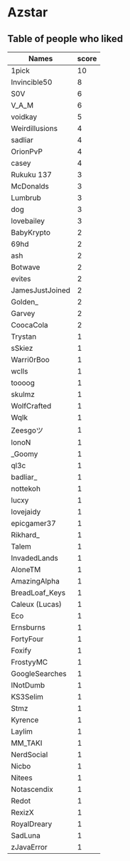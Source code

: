 # Azstar
## Table of people who liked
Names | score
--- | ---
1pick | 10
Invincible50 | 8
S0V | 6
V_A_M | 6
voidkay | 5
Weirdillusions | 4
sadliar | 4
OrionPvP | 4
casey | 4
Rukuku 137 | 3
McDonalds | 3
Lumbrub | 3
dog | 3
lovebailey | 3
BabyKrypto | 2
69hd | 2
ash | 2
Botwave | 2
evites | 2
JamesJustJoined | 2
Golden_ | 2
Garvey | 2
CoocaCola | 2
Trystan | 1
sSkiez | 1
Warri0rBoo | 1
wclls | 1
toooog | 1
skulmz | 1
WolfCrafted | 1
Wqlk | 1
Zeesgoツ | 1
lonoN | 1
_Goomy | 1
ql3c | 1
badliar_ | 1
nottekoh | 1
lucxy | 1
lovejaidy | 1
epicgamer37 | 1
Rikhard_ | 1
Talem | 1
InvadedLands | 1
AloneTM | 1
AmazingAlpha | 1
BreadLoaf_Keys | 1
Caleux (Lucas) | 1
Eco | 1
Ernsburns | 1
FortyFour | 1
Foxify | 1
FrostyyMC | 1
GoogleSearches | 1
INotDumb | 1
KS3Selim | 1
Stmz | 1
Kyrence | 1
Laylim | 1
MM_TAKI | 1
NerdSocial | 1
Nicbo | 1
Nitees | 1
Notascendix | 1
Redot | 1
RexizX | 1
RoyalDreary | 1
SadLuna | 1
zJavaError | 1
